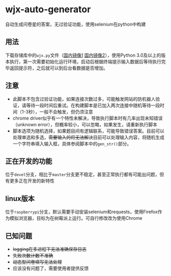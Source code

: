 # wjx-auto-generator
自动生成问卷星的答案，无过验证功能，使用selenium在python中构建
## 用法
下载存储库中的`wjx.py`文件（[国内镜像1](https://hub.fastgit.org/zhanghua000/wjx-auto-generator/raw/master/wjx.py) [国内镜像2](https://github.com.cnpmjs.org/zhanghua000/wjx-auto-generator/raw/master/wjx.py)），使用Python 3.0及以上的版本执行，第一次需要初始化运行环境，启动后根据终端提示输入数据后等待执行完毕返回提示符，之后就可以到后台看数据是否增加。
## 注意
- 此脚本不包含过验证功能，如果连接次数过多，可能触发网站的防机器人验证，请等待一段时间后重试。在构建脚本是已加入两次连接中随机等待一段时间（1-3秒），一般不会触发，但仍须注意
- chrome driver似乎有一个特性未解决，导致执行脚本时有几率出现未知错误（unknown error），但概率较小，可以忽略，如果发生，请重新执行脚本
- 脚本选项为随机选择，如果题目间有逻辑联系，可能导致错误答案。目前可以处理单选和多选，~~需要输入的将无法解决~~目前可以处理输入内容，将随机生成一个字符串填入输入框，具体参阅脚本中的`gen_str()`部分。
## 正在开发的功能
位于`devel`分支，相比于`master`分支更不稳定，甚至正常执行都有可能出问题，但有更多正在开发的新特性
## linux版本
位于`raspberrypi`分支，默认需要手动安装selenium和requests，使用Firefox作为模拟浏览器，目标为在树莓派上运行。可自行修改改为使用Chrome
## 已知问题
- ~~logging在多进程下无法准确保存日志~~
- ~~失败次数计数不准确~~
- ~~动态型问卷填写无法处理~~
- 应该没有问题了，需要使用者提供反馈
